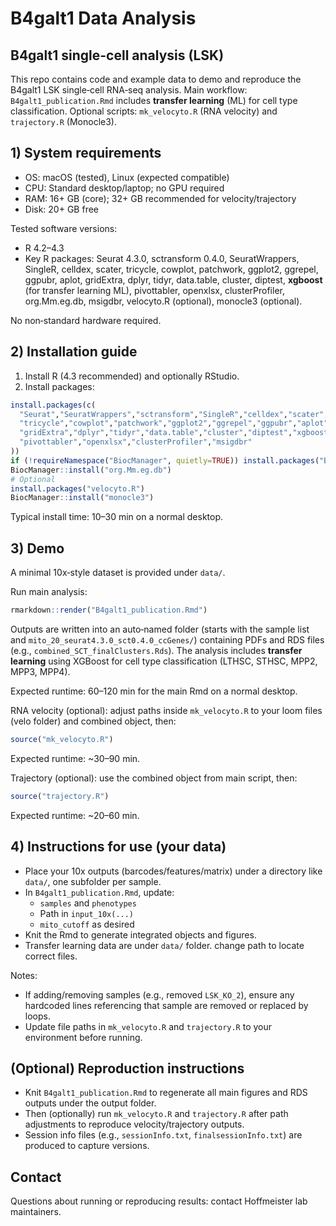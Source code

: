 # B4galt1 Data Analysis
## B4galt1 single-cell analysis (LSK)

This repo contains code and example data to demo and reproduce the B4galt1 LSK single‑cell RNA‑seq analysis. Main workflow: `B4galt1_publication.Rmd` includes **transfer learning** (ML) for cell type classification. Optional scripts: `mk_velocyto.R` (RNA velocity) and `trajectory.R` (Monocle3).

## 1) System requirements
- OS: macOS (tested), Linux (expected compatible)
- CPU: Standard desktop/laptop; no GPU required
- RAM: 16+ GB (core); 32+ GB recommended for velocity/trajectory
- Disk: 20+ GB free

Tested software versions:
- R 4.2–4.3
- Key R packages: Seurat 4.3.0, sctransform 0.4.0, SeuratWrappers, SingleR, celldex, scater, tricycle, cowplot, patchwork, ggplot2, ggrepel, ggpubr, aplot, gridExtra, dplyr, tidyr, data.table, cluster, diptest, **xgboost** (for transfer learning ML), pivottabler, openxlsx, clusterProfiler, org.Mm.eg.db, msigdbr, velocyto.R (optional), monocle3 (optional).

No non‑standard hardware required.

## 2) Installation guide
1. Install R (4.3 recommended) and optionally RStudio.
2. Install packages:
```r
install.packages(c(
  "Seurat","SeuratWrappers","sctransform","SingleR","celldex","scater",
  "tricycle","cowplot","patchwork","ggplot2","ggrepel","ggpubr","aplot",
  "gridExtra","dplyr","tidyr","data.table","cluster","diptest","xgboost",
  "pivottabler","openxlsx","clusterProfiler","msigdbr"
))
if (!requireNamespace("BiocManager", quietly=TRUE)) install.packages("BiocManager")
BiocManager::install("org.Mm.eg.db")
# Optional
install.packages("velocyto.R")
BiocManager::install("monocle3")
```
Typical install time: 10–30 min on a normal desktop.

## 3) Demo
A minimal 10x‑style dataset is provided under `data/`.

Run main analysis:
```r
rmarkdown::render("B4galt1_publication.Rmd")
```
Outputs are written into an auto‑named folder (starts with the sample list and `mito_20_seurat4.3.0_sct0.4.0_ccGenes/`) containing PDFs and RDS files (e.g., `combined_SCT_finalClusters.Rds`). The analysis includes **transfer learning** using XGBoost for cell type classification (LTHSC, STHSC, MPP2, MPP3, MPP4).

Expected runtime: 60–120 min for the main Rmd on a normal desktop.

RNA velocity (optional): adjust paths inside `mk_velocyto.R` to your loom files (velo folder) and combined object, then:
```r
source("mk_velocyto.R")
```
Expected runtime: ~30–90 min.

Trajectory (optional): use the combined object from main script, then:
```r
source("trajectory.R")
```
Expected runtime: ~20–60 min.

## 4) Instructions for use (your data)
- Place your 10x outputs (barcodes/features/matrix) under a directory like `data/`, one subfolder per sample.
- In `B4galt1_publication.Rmd`, update:
  - `samples` and `phenotypes`
  - Path in `input_10x(...)`
  - `mito_cutoff` as desired
- Knit the Rmd to generate integrated objects and figures.
- Transfer learning data are under `data/` folder. change path to locate correct files. 

Notes:
- If adding/removing samples (e.g., removed `LSK_KO_2`), ensure any hardcoded lines referencing that sample are removed or replaced by loops.
- Update file paths in `mk_velocyto.R` and `trajectory.R` to your environment before running.

## (Optional) Reproduction instructions
- Knit `B4galt1_publication.Rmd` to regenerate all main figures and RDS outputs under the output folder.
- Then (optionally) run `mk_velocyto.R` and `trajectory.R` after path adjustments to reproduce velocity/trajectory outputs.
- Session info files (e.g., `sessionInfo.txt`, `finalsessionInfo.txt`) are produced to capture versions.

## Contact
Questions about running or reproducing results: contact Hoffmeister lab maintainers.

